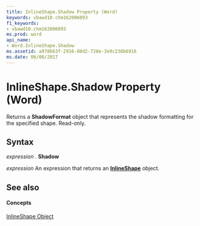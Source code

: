 ```yaml
---
title: InlineShape.Shadow Property (Word)
keywords: vbawd10.chm162006093
f1_keywords:
- vbawd10.chm162006093
ms.prod: word
api_name:
- Word.InlineShape.Shadow
ms.assetid: a978b63f-2916-80d2-728e-3e9c238b6916
ms.date: 06/08/2017
---
```



# InlineShape.Shadow Property (Word)

Returns a **ShadowFormat** object that represents the shadow formatting for the specified shape. Read-only.


## Syntax

 _expression_ . **Shadow**

 _expression_ An expression that returns an **[InlineShape](inlineshape-object-word.md)** object.


## See also


#### Concepts


[InlineShape Object](inlineshape-object-word.md)

